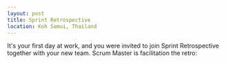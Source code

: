 ```yaml
---
layout: post
title: Sprint Retrospective
location: Koh Samui, Thailand
---
```


It's your first day at work, and you were invited to join Sprint Retrospective together with your new team. Scrum Master is facilitation the retro:

<stream src="fffdf418217b1e2b790c8f586cc40f12" controls></stream>
<script data-cfasync="false" defer type="text/javascript" src="https://embed.videodelivery.net/embed/r4xu.fla9.latest.js?video=fffdf418217b1e2b790c8f586cc40f12"></script>

